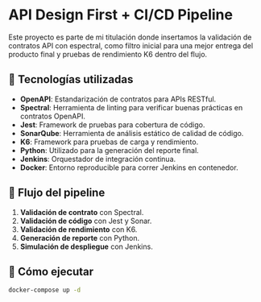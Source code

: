 # API Design First + CI/CD Pipeline

Este proyecto es parte de mi titulación donde insertamos la validación de contratos API con espectral, como filtro inicial para una mejor entrega del producto final y pruebas de rendimiento K6 dentro del flujo.


## 🔧 Tecnologías utilizadas

- **OpenAPI**: Estandarización de contratos para APIs RESTful.
- **Spectral**: Herramienta de linting para verificar buenas prácticas en contratos OpenAPI.
- **Jest**: Framework de pruebas para cobertura de código.
- **SonarQube**: Herramienta de análisis estático de calidad de código.
- **K6**: Framework para pruebas de carga y rendimiento.
- **Python**: Utilizado para la generación del reporte final.
- **Jenkins**: Orquestador de integración continua.
- **Docker**: Entorno reproducible para correr Jenkins en contenedor.


## 🚀 Flujo del pipeline

1. **Validación de contrato** con Spectral.
2. **Validación de código** con Jest y Sonar.
3. **Validación de rendimiento** con K6.
4. **Generación de reporte** con Python.
5. **Simulación de despliegue** con Jenkins.


## 📘 Cómo ejecutar

```bash
docker-compose up -d
